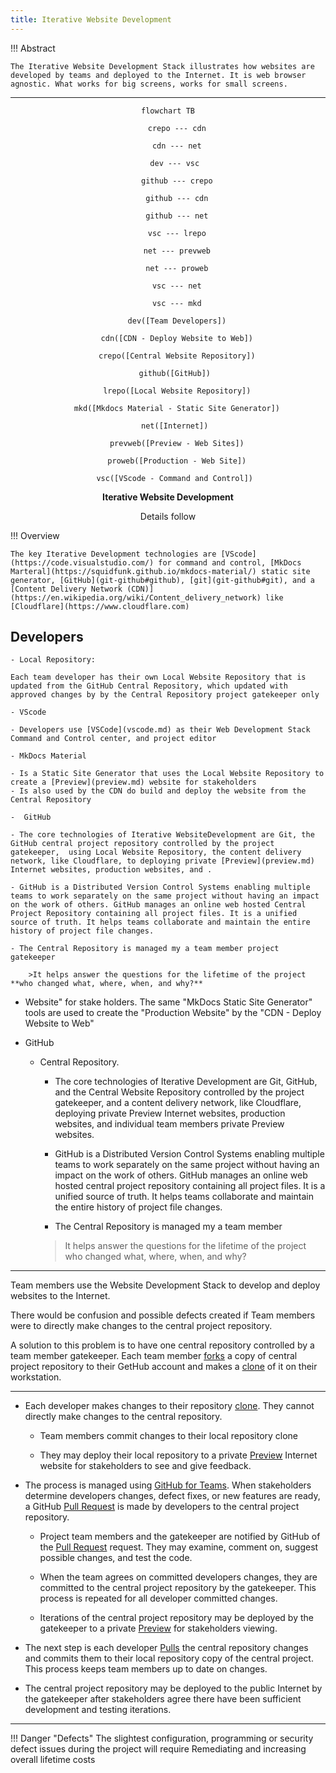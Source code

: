 ```yaml
---
title: Iterative Website Development
---
```


!!! Abstract 

	The Iterative Website Development Stack illustrates how websites are developed by teams and deployed to the Internet. It is web browser agnostic. What works for big screens, works for small screens.


---

<div style="text-align: center;">


``` mermaid
flowchart TB
	
	crepo --- cdn

	cdn --- net

	dev --- vsc 

	github --- crepo

	github --- cdn

	github --- net
	
	vsc --- lrepo
	
	net --- prevweb

	net --- proweb

	vsc --- net

	vsc --- mkd

	dev([Team Developers])

	cdn([CDN - Deploy Website to Web])

	crepo([Central Website Repository])

	github([GitHub]) 

	lrepo([Local Website Repository])

	mkd([Mkdocs Material - Static Site Generator])

	net([Internet]) 
	
	prevweb([Preview - Web Sites])

	proweb([Production - Web Site])

	vsc([VScode - Command and Control]) 

```
<b>Iterative Website Development</b>
<br/>

Details follow
</div>


!!! Overview

	The key Iterative Development technologies are [VScode](https://code.visualstudio.com/) for command and control, [MkDocs Marteral](https://squidfunk.github.io/mkdocs-material/) static site generator, [GitHub](git-github#github), [git](git-github#git), and a [Content Delivery Network (CDN)](https://en.wikipedia.org/wiki/Content_delivery_network) like [Cloudflare](https://www.cloudflare.com)

## Developers 
	
	- Local Repository:

	Each team developer has their own Local Website Repository that is updated from the GitHub Central Repository, which updated with approved changes by by the Central Repository project gatekeeper only

	- VScode  

	- Developers use [VSCode](vscode.md) as their Web Development Stack Command and Control center, and project editor

	- MkDocs Material  

	- Is a Static Site Generator that uses the Local Website Repository to create a [Preview](preview.md) website for stakeholders  
	- Is also used by the CDN do build and deploy the website from the Central Repository

	-  GitHub

	- The core technologies of Iterative WebsiteDevelopment are Git, the GitHub central project repository controlled by the project gatekeeper,  using Local Website Repository, the content delivery network, like Cloudflare, to deploying private [Preview](preview.md) Internet websites, production websites, and .

	- GitHub is a Distributed Version Control Systems enabling multiple teams to work separately on the same project without having an impact on the work of others. GitHub manages an online web hosted Central Project Repository containing all project files. It is a unified source of truth. It helps teams collaborate and maintain the entire history of project file changes.

	- The Central Repository is managed my a team member project gatekeeper

		>It helps answer the questions for the lifetime of the project **who changed what, where, when, and why?**

  
  - Website" for stake holders. The same "MkDocs Static Site Generator" tools are used to create the "Production Website" by the "CDN - Deploy Website to Web"


- GitHub  
    - Central Repository.  
	
    	- The core technologies of Iterative Development are Git, GitHub, and the Central Website Repository controlled by the project gatekeeper, and a content delivery network, like Cloudflare, deploying private Preview Internet websites, production websites, and individual team members private Preview websites.
		
		- GitHub is a Distributed Version Control Systems enabling multiple teams to work separately on the same project without having an impact on the work of others. GitHub manages an online web hosted central project repository containing all project files. It is a unified source of truth. It helps teams collaborate and maintain the entire history of project file changes.

		- The Central Repository is managed my a team member

		>It helps answer the questions for the lifetime of the project who changed what, where, when, and why?



---



Team members use the Website Development Stack to develop and deploy websites to the Internet. 

There would be confusion and possible defects created if Team members were to directly make changes to the central project repository.  

A solution to this problem is to have one central repository controlled by a team member gatekeeper. Each team member [forks](git-github#fork) a copy of central project repository to their GetHub account and makes a [clone](glossary#clone) of it on their workstation.

---


- Each developer makes changes to their repository [clone](glossary#clone). They cannot directly make changes to the central repository.

	- Team members commit changes to their local repository clone

	- They may deploy their local repository to a private [Preview](preview.md) Internet website for stakeholders to see and give feedback. 

- The process is managed using [GitHub for Teams](https://github.com/team). When stakeholders determine developers changes, defect fixes, or new features are ready, a GitHub [Pull Request](git-github#pull-request) is made by developers to the central project repository. 

	- Project team members and the gatekeeper are notified by GitHub of the [Pull Request](git-github#pull-request) request. They may examine, comment on, suggest possible changes, and test the code. 

	- When the team agrees on committed developers changes, they are committed to the central project repository by the gatekeeper. This process is repeated for all developer committed changes. 

	- Iterations of the central project repository may be deployed by the gatekeeper to a private [Preview](preview.md)  for stakeholders viewing. 

- The next step is each developer [Pulls](git-github#pull) the central repository changes and commits them to their local repository copy of the central project. This process keeps team members up to date on changes.

- The central project repository may be deployed to the public Internet by the gatekeeper after stakeholders agree there have been sufficient development and testing iterations.

---

!!! Danger "Defects"
	The slightest configuration, programming or security defect issues during the project will require Remediating and increasing overall lifetime costs 
